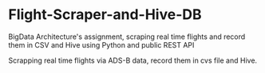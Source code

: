 # Flight-Scraper-and-Hive-DB
BigData Architecture's assignment, scraping real time flights and record them in CSV and Hive using Python and public REST API

Scrapping real time flights via ADS-B data, record them in cvs file and Hive.
